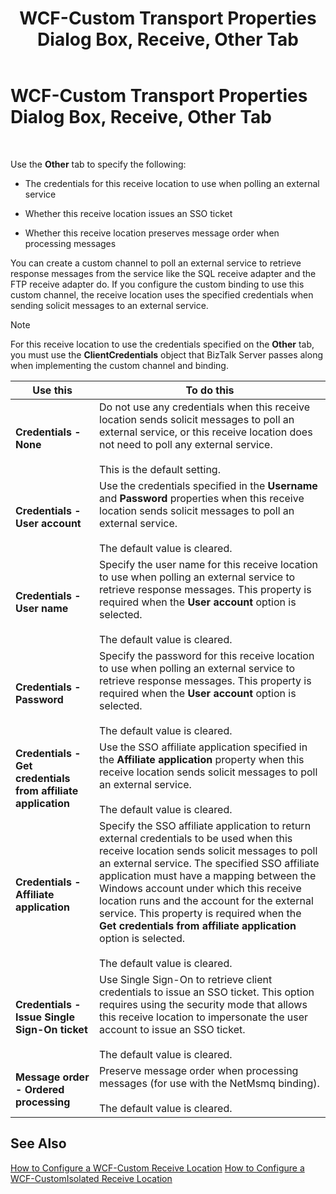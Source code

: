 ﻿---
title: WCF-Custom Transport Properties Dialog Box, Receive, Other Tab
TOCTitle: WCF-Custom Transport Properties Dialog Box, Receive, Other Tab
ms:assetid: f28cf430-400a-4ce0-8378-f2c0f98b41f4
ms:mtpsurl: https://msdn.microsoft.com/en-us/library/Bb259968(v=BTS.80)
ms:contentKeyID: 51533392
ms.date: 08/30/2017
mtps_version: v=BTS.80
f1_keywords:
- bts10.adapters.wcf-custom.transport.receive.other
---

# WCF-Custom Transport Properties Dialog Box, Receive, Other Tab

 

Use the **Other** tab to specify the following:

  - The credentials for this receive location to use when polling an external service

  - Whether this receive location issues an SSO ticket

  - Whether this receive location preserves message order when processing messages

You can create a custom channel to poll an external service to retrieve response messages from the service like the SQL receive adapter and the FTP receive adapter do. If you configure the custom binding to use this custom channel, the receive location uses the specified credentials when sending solicit messages to an external service.


> [!NOTE]
> <P>For this receive location to use the credentials specified on the <STRONG>Other</STRONG> tab, you must use the <STRONG>ClientCredentials</STRONG> object that BizTalk Server passes along when implementing the custom channel and binding.</P>



<table>
<thead>
<tr class="header">
<th>Use this</th>
<th>To do this</th>
</tr>
</thead>
<tbody>
<tr class="odd">
<td><strong>Credentials - None</strong></td>
<td>Do not use any credentials when this receive location sends solicit messages to poll an external service, or this receive location does not need to poll any external service.<br />
<br />
This is the default setting.</td>
</tr>
<tr class="even">
<td><strong>Credentials - User account</strong></td>
<td>Use the credentials specified in the <strong>Username</strong> and <strong>Password</strong> properties when this receive location sends solicit messages to poll an external service.<br />
<br />
The default value is cleared.</td>
</tr>
<tr class="odd">
<td><strong>Credentials - User name</strong></td>
<td>Specify the user name for this receive location to use when polling an external service to retrieve response messages. This property is required when the <strong>User account</strong> option is selected.<br />
<br />
The default value is cleared.</td>
</tr>
<tr class="even">
<td><strong>Credentials - Password</strong></td>
<td>Specify the password for this receive location to use when polling an external service to retrieve response messages. This property is required when the <strong>User account</strong> option is selected.<br />
<br />
The default value is cleared.</td>
</tr>
<tr class="odd">
<td><strong>Credentials - Get credentials from affiliate application</strong></td>
<td>Use the SSO affiliate application specified in the <strong>Affiliate application</strong> property when this receive location sends solicit messages to poll an external service.<br />
<br />
The default value is cleared.</td>
</tr>
<tr class="even">
<td><strong>Credentials - Affiliate application</strong></td>
<td>Specify the SSO affiliate application to return external credentials to be used when this receive location sends solicit messages to poll an external service. The specified SSO affiliate application must have a mapping between the Windows account under which this receive location runs and the account for the external service. This property is required when the <strong>Get credentials from affiliate application</strong> option is selected.<br />
<br />
The default value is cleared.</td>
</tr>
<tr class="odd">
<td><strong>Credentials - Issue Single Sign-On ticket</strong></td>
<td>Use Single Sign-On to retrieve client credentials to issue an SSO ticket. This option requires using the security mode that allows this receive location to impersonate the user account to issue an SSO ticket.<br />
<br />
The default value is cleared.</td>
</tr>
<tr class="even">
<td><strong>Message order - Ordered processing</strong></td>
<td>Preserve message order when processing messages (for use with the NetMsmq binding).<br />
<br />
The default value is cleared.</td>
</tr>
</tbody>
</table>


## See Also

[How to Configure a WCF-Custom Receive Location](https://msdn.microsoft.com/en-us/library/bb259941\(v=bts.80\))  
[How to Configure a WCF-CustomIsolated Receive Location](https://msdn.microsoft.com/en-us/library/bb226374\(v=bts.80\))

